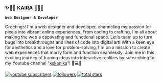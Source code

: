 ### ✨🧚‍♀️ KAIRA 🧚‍♀✨

**`Web Designer & Developer`**

Greetings! I'm a web designer and developer, channeling my passion for pixels into vibrant online experiences. From coding to crafting, I'm all about making the web a captivating and functional space. Let's team up to turn bugs into breakthroughs and lines of code into digital art! With a keen eye for aesthetics and a love for problem-solving, I'm on a mission to create web experiences that marry form and function seamlessly. Join me in this exciting journey of turning ideas into interactive realities by subscribing to my Youtube channel "[kskanika](https://www.youtube.com/channel/UCOCOYTPitA8qlYJ1REbRoXA)"!  🎨💻🚀

<p align="left">
  <a href= "https://www.youtube.com/channel/UCOCOYTPitA8qlYJ1REbRoXA">
    <img alt ="youtube subscribers" title="Subscribe to my Youtube Channel" src="https://custom-icon-badges.demolab.com/youtube/channel/subscribers/UCOCOYTPitA8qlYJ1REbRoXA?color=%23E05D44&label=SUBSCRIBE&logo=video&logoClor=white&style=for-the-badge&labelColor=CE4630"/></a>
  <a href="https://www.youtube.com/kskanika">
    <a href="https://github.com/Kskanika?tab=followers">
      <img alt = "followers" title= "Followe me on Github" src="https://custom-icon-badges.demolab.com/github/followers/Kskanika?color=236ad3&labelColor=1155ba&style=for-the-badge&logo=person-add&label=Follow&logocolor=white"/></a>
    <a href="https://github.com/KsKanika?tab=resporitories&sort=stargazers">
      <img alt="total stars" title="Total stars on Github" src ="https://custom-icon-badges.demolab.com/github/stars/KsKanika?color=55960c&style=for-the-badge&labelColor=488207&logo=star"/></a>
  </p>
<!--
**KsKanika/KsKanika** is a ✨ _special_ ✨ repository because its `README.md` (this file) appears on your GitHub profile.

Here are some ideas to get you started:
<p align="left">

- 🔭 I’m currently working on Generative AI, Python, DSA projects and learning 
- 🌱 I’m currently learning Biology + Machine learning
- 👯 I’m looking to collaborate on study together
- 🤔 I’m looking for help with Biology and Datascience
- 💬 Talk about Python, Programming, Startups, Technology, Web3, Machine learning, Artificial Intelligence
- 📫 How to reach me: discord kaira006
- 😄 Pronouns:  being human is all that matters
- ⚡ Fun fact: Panipuris and Raaj Kachori are better than anything else >>>>>>

